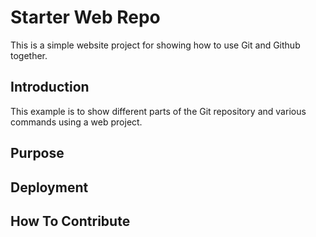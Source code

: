 # Starter Web Repo

This is a simple website project for
showing how to use Git and Github together.

## Introduction

This example is to show different parts 
of the Git repository and various commands 
using a web project.

## Purpose

## Deployment

## How To Contribute
